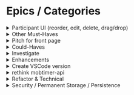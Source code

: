 # Epics / Categories

<details>
  <summary>Participant UI (reorder, edit, delete, drag/drop)</summary>
  <blockquote>

    - [ ] Proposal: create route for replacing all existing participants, all work done in UI
    - [ ] UI: Reorder participants with drag/drop
    - [ ] UI: Rename participant
    - [ ] UI: Delete participant

  </blockquote>
</details>

<details>
  <summary>Other Must-Haves</summary>
  <blockquote>

    - [ ] Randomize order
    - [ ] Roles
    - [ ] Cancel
    - [ ] Turn on/off sound
    - [ ] Notifications
    - [ ] Images get in the way when screen narrows

  </blockquote>
</details>

<details>
  <summary>Pitch for front page</summary>
  <blockquote>

    - [ ] Reg scheduled events
    - [ ] Encourage pairing on real projects
    - [ ] How this project was done

  </blockquote>
</details>

<details>
  <summary>Could-Haves</summary>
  <blockquote>

    - [ ] When update duration minutes, don't change the time remaining for the currently running timer (if
    running); just store in nextDurationMinutes (or similar)
    - [ ] Handle illegal characters in mobName
    - [ ] Trim mobName (and maybe url encode characters as needed)
    - [ ] Handle trim(mobName) is empty
    - [ ] Disable buttons as appropriate, e.g., if no legal mobName don't allow to click Join button
    - [ ] In UI listener, handle if response is not successful
    - [ ] Improve images in frontend

  </blockquote>
</details>

<details>
  <summary>Investigate</summary>
  <blockquote>

    - [ ] WIP: Bug on clean start: When start all tasks and join a mob for the first time, we get this error message
    in the browser console: "The connection to ws://localhost:4000/ was interrupted while the page was loading." And
    the play button says, "Start (temp hack)" - Not reproducible on Ethan's machine - On Joel's machine, it might be
    fixed by adding sleep for 2 seconds in the frontend start watch (to make sure other components are compiled
    first)

  </blockquote>
</details>
  
<details>
  <summary>Enhancements</summary>
  <blockquote>

    - [ ] Alarm for breaks, stretch, etc
    - [ ] Set alarm duration / pausing
    - [ ] Raise hand/make comments
    - [ ] RPG
    - [ ] Lists (such as goals)

  </blockquote>
</details>

<details>
  <summary>Create VSCode version</summary>
  <blockquote>

    - [ ] TBD

  </blockquote>
</details>

<details>
  <summary>rethink mobtimer-api</summary>
  <blockquote>

    - [ ] Discuss: separate into different repos? see [Multi-Repo Proposal](./proposal-multiple-repos.md)
    - [ ] refactor mobtimerclient to use socket injection
    - [ ] solve websocket error
    - [ ] try other socket client packages (tried socket.io-client, had trouble setting url)
    - [ ] make more like other npmjs packages (no dist folder, figure out package.json)
    - [ ] change to d.ts, create type library
    - [ ] create separate time library?
    - [ ] create separate mobtimerclient library?

  </blockquote>
</details>

<details>
  <summary>Refactor & Technical</summary>
  <blockquote>

    - [ ] Try Postman and double-check Postman steps in documentation: [CONTRIBUTING](./mobtimer-backend/CONTRIBUTING.md)
    - [ ] When deploy, is there a way for it to make a sound and/or other notification when done?
    - [ ] correct anti-pattern? Pass business logic into UI (no mobtimer.xxxx) - however, consistent
    - [ ] Use wav file directly instead of base64 encoded file to play pneumatic horn when time expires. The file is in
    the frontend "assets" folder, but not currently used. (There are 2 copies of the file, one using the original name
    and the other renamed to be shorter. don't currently use them. I tried the following, but it didn't work, perhaps
    because some additional configuration is needed to recognize .wav files and not treat them as text/html. Here's what
    I tried: const soundSource = "./assets/sound1828.wav";)
    - [ ] Move as much logic out of App.tsx as possible (e.g., MVC / MVVM style decoupling)
    - [ ] Clean up mobtimer-frontend/package.json - we might not need:
    "crypto": "^1.0.1",
    "http": "^0.0.1-security",
    "https": "^1.0.0",
    "net": "^1.0.2",
    "stream": "^0.0.2",
    "tls": "^0.0.1",
    "url": "^0.11.0",
    - [ ] Use webSocketType instead of W3CWebSocket (decoupling)
    export function waitForSocketState(
    socket: W3CWebSocket,
    socket: { readyState: number },
    - [ ] Think about names / whether to expose webSocket like this:
    await waitForSocketState(socket.webSocket, socket.webSocket.OPEN);
    - [ ] Look at where we have timeouts and intervals and change code blocks to function (otherwise ms arg can be in
    wrong place - hard to see)
    - [ ] Create utility functions to create timeout and interval objects that create the object and call unref() on it
    before returning it
    - [ ] Investigate Eclipse, Intellij, & Visual Studio
    - [ ] Review prior retros for generic lessons re. languages/environments/etc.
    - [ ] Investigate improve gated checkin,else get rid of gated checkin requiring tests to pass
    - [ ] Consider gated checkin testing with push instead of commit
    - [ ] Get UI tests working in App.test.tsx (look for .skip, etc.) - maybe see <https:
      //reactjs.org/docs/testing-recipes.html>
      - [ ] Look into TypeScript Modules .d.ts: <https:
        //www.typescriptlang.org/docs/handbook/declaration-files/templates/module-d-ts.html>
        - [ ] Write script to automatically start frontend and backend (currently documented in CONTRIBUTING.
        - [ ] Set tsc options: target es2015 or later
        - [ ] Backend
        - [ ] Handle Bad Json Gracefully on Client (JSON.parse …)
        - [ ] detectOpenHandles: Maybe try using --detectOpenHandles with Jest
        - [ ] Maybe add timestamp to MobTimerResponse.actionInfo
        - [ ] Persistence -
        - [ ] Timeout: Should mobs be deleted on timeout (after period of inactivity)?
        - [ ] Persist Mobs in case server is reset, etc. (e.g., in DB or other physical storage)
        - [ ] Maybe: Try decorators - <https: //www.typescriptlang.org/docs/handbook/decorators.html>
          - [ ] Backend - Think about what to do if pause/resume/start methods are called when shouldn’t be (throw?)
          - [ ] JavaScript template literals (refactoring): Consider using Javascript template literals instead of
          string concatenation, e.g., `${minutesPart}:${secondsPart}`;
          - [ ] Figure out way to reduce spurious failing tests (in Jest)
          - [ ] Handle console.log that complete after test completed?

  </blockquote>
</details>

<details>
  <summary>Security / Permanent Storage / Persistence</summary>
  <blockquote>
  
    - [ ] TBD
  </blockquote>
</details>
